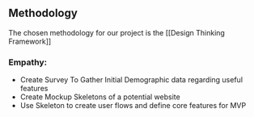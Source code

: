 
## Methodology
The chosen methodology for our project is the [[Design Thinking Framework]]
### Empathy:
- Create Survey To Gather Initial Demographic data regarding useful features
- Create Mockup Skeletons of a potential website
- Use Skeleton to create user flows and define core features for MVP